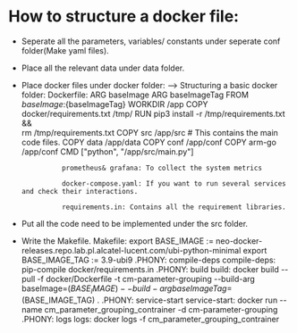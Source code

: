 # How to structure a docker file:

* Seperate all the parameters, variables/ constants under seperate conf folder(Make yaml files).
* Place all the relevant data under data folder.
* Place docker files under docker folder:
          --> Structuring a basic docker folder:
				Dockerfile:
				ARG baseImage
				ARG baseImageTag
				FROM ${baseImage}:${baseImageTag}
				WORKDIR /app
				COPY docker/requirements.txt /tmp/
				RUN pip3 install -r /tmp/requirements.txt && \
					rm /tmp/requirements.txt
				COPY src /app/src                               # This contains the main code files.
				COPY data /app/data
				COPY conf /app/conf
				COPY arm-go /app/conf
				CMD ["python", "/app/src/main.py"]
				
				prometheus& grafana: To collect the system metrics
				
				docker-compose.yaml: If you want to run several services and check their interactions.
				
				requirements.in: Contains all the requirement libraries.
* Put all the code need to be implemented under the src folder.
* Write the Makefile.
	Makefile:
	export BASE_IMAGE := neo-docker-releases.repo.lab.pl.alcatel-lucent.com/ubi-python-minimal
	export BASE_IMAGE_TAG := 3.9-ubi9
	.PHONY: compile-deps
    compile-deps:
			pip-compile docker/requirements.in
	.PHONY: build
	build:
			docker build --pull -f docker/Dockerfile -t cm-parameter-grouping --build-arg baseImage=$(BASE_IMAGE) --build-arg baseImageTag=$(BASE_IMAGE_TAG) .
	.PHONY: service-start
	service-start:
			docker run --name cm_parameter_grouping_contrainer -d cm-parameter-grouping
	.PHONY: logs
	logs:
			docker logs -f cm_parameter_grouping_contrainer
